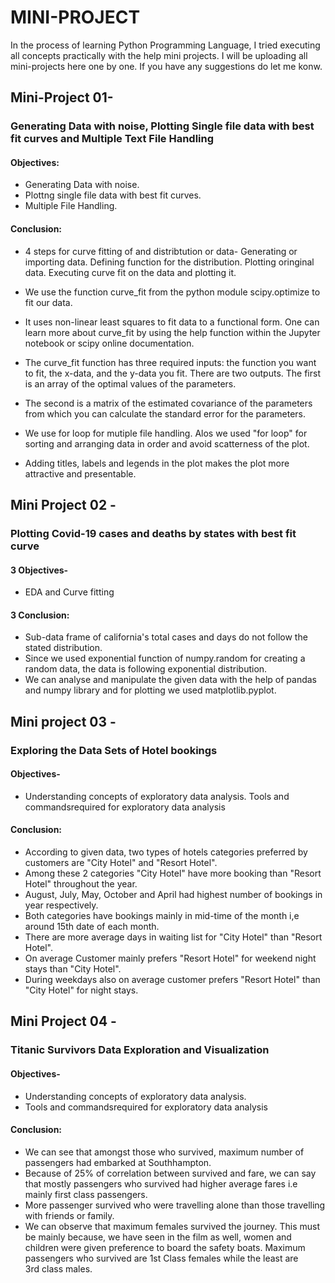 # MINI-PROJECT
In the process of learning Python Programming Language, I tried executing all concepts practically with the help mini projects. I will be uploading all mini-projects here one by one. If you have any suggestions do let me konw.



## Mini-Project 01-

### Generating Data with noise, Plotting Single file data with best fit curves and Multiple Text File Handling

#### Objectives:
- Generating Data with noise.
- Plottng single file data with best fit curves.
- Multiple File Handling.

#### Conclusion:

- 4 steps for curve fitting of and distribtution or data- Generating or importing data. Defining function for the distribution. Plotting oringinal data. Executing curve fit on the data and plotting it.

- We use the function curve_fit from the python module scipy.optimize to fit our data.

- It uses non-linear least squares to fit data to a functional form. One can learn more about curve_fit by using the help function within the Jupyter notebook or scipy online documentation.

- The curve_fit function has three required inputs: the function you want to fit, the x-data, and the y-data you fit. There are two outputs. The first is an array of the optimal values of the parameters.

- The second is a matrix of the estimated covariance of the parameters from which you can calculate the standard error for the parameters.

- We use for loop for mutiple file handling. Alos we used "for loop" for sorting and arranging data in order and avoid scatterness of the plot.

- Adding titles, labels and legends in the plot makes the plot more attractive and presentable.



## Mini Project 02 -

### Plotting Covid-19 cases and deaths by states with best fit curve

#### 3 Objectives- 

- EDA and Curve fitting

#### 3 Conclusion:

-  Sub-data frame of california's total cases and days do not follow the stated distribution.
- Since we used exponential function of numpy.random for creating a random data, the data is following exponential distribution.
- We can analyse and manipulate the given data with the help of pandas and numpy library and for plotting we used matplotlib.pyplot.


## Mini project 03 -

### Exploring the Data Sets of Hotel bookings

#### Objectives-

- Understanding concepts of exploratory data analysis. Tools and commandsrequired for exploratory data analysis

#### Conclusion:

- According to given data, two types of hotels categories preferred by customers are "City Hotel" and "Resort Hotel".
- Among these 2 categories "City Hotel" have more booking than "Resort Hotel" throughout the year.
- August, July, May, October and April had highest number of bookings in year respectively.
- Both categories have bookings mainly in mid-time of the month i,e around 15th date of each month.
- There are more average days in waiting list for "City Hotel" than "Resort Hotel".
- On average Customer mainly prefers "Resort Hotel" for weekend night stays than "City Hotel".
- During weekdays also on average customer prefers "Resort Hotel" than "City Hotel" for night stays.



## Mini Project 04 -

### Titanic Survivors Data Exploration and Visualization

#### Objectives-

- Understanding concepts of exploratory data analysis.
- Tools and commandsrequired for exploratory data analysis

#### Conclusion:
- We can see that amongst those who survived, maximum number of passengers had embarked at Southhampton.
- Because of 25% of correlation between survived and fare, we can say that mostly passengers who survived had higher average fares i.e mainly first class passengers.
- More passenger survived who were travelling alone than those travelling with friends or family.
- We can observe that maximum females survived the journey. This must be mainly because, we have seen in the film as well, women and children were given preference to board the safety boats. Maximum passengers who survived are 1st Class females while the least are 3rd class males.


